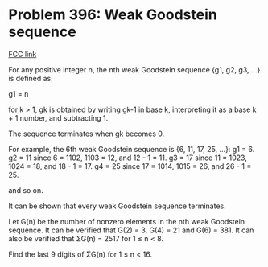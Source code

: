 # Problem 396: Weak Goodstein sequence

[FCC link](https://www.freecodecamp.org/learn/coding-interview-prep/project-euler/problem-396-weak-goodstein-sequence)

For any positive integer n, the nth weak Goodstein sequence {g1, g2, g3, ...} is
defined as:

g1 = n

for k > 1, gk is obtained by writing gk-1 in base k, interpreting it as a base
k + 1 number, and subtracting 1.

The sequence terminates when gk becomes 0.

For example, the 6th weak Goodstein sequence is {6, 11, 17, 25, ...}: g1 = 6. g2
= 11 since 6 = 1102, 1103 = 12, and 12 - 1 = 11. g3 = 17 since 11 = 1023, 1024 =
18, and 18 - 1 = 17. g4 = 25 since 17 = 1014, 1015 = 26, and 26 - 1 = 25.

and so on.

It can be shown that every weak Goodstein sequence terminates.

Let G(n) be the number of nonzero elements in the nth weak Goodstein sequence.
It can be verified that G(2) = 3, G(4) = 21 and G(6) = 381. It can also be
verified that ΣG(n) = 2517 for 1 ≤ n < 8.

Find the last 9 digits of ΣG(n) for 1 ≤ n < 16.
